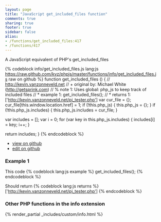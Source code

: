 ```yaml
---
layout: page
title: "JavaScript get_included_files function"
comments: true
sharing: true
footer: true
sidebar: false
alias:
- /functions/get_included_files:417
- /functions/417
---
```

<!-- Generated by Rakefile:build -->
A JavaScript equivalent of PHP's get_included_files

{% codeblock info/get_included_files.js lang:js https://raw.github.com/kvz/phpjs/master/functions/info/get_included_files.js raw on github %}
function get_included_files () {
  // http://kevin.vanzonneveld.net
  // +   original by: Michael White (http://getsprink.com)
  // %        note 1: Uses global: php_js to keep track of included files
  // *     example 1: get_included_files();
  // *     returns 1: ['http://kevin.vanzonneveld.net/pj_tester.php']
  var cur_file = {};
  cur_file[this.window.location.href] = 1;
  if (!this.php_js) {
    this.php_js = {};
  }
  if (!this.php_js.includes) {
    this.php_js.includes = cur_file;
  }

  var includes = [];
  var i = 0;
  for (var key in this.php_js.includes) {
    includes[i] = key;
    i++;
  }

  return includes;
}
{% endcodeblock %}

 - [view on github](https://github.com/kvz/phpjs/blob/master/functions/info/get_included_files.js)
 - [edit on github](https://github.com/kvz/phpjs/edit/master/functions/info/get_included_files.js)

### Example 1
This code
{% codeblock lang:js example %}
get_included_files();
{% endcodeblock %}

Should return
{% codeblock lang:js returns %}
['http://kevin.vanzonneveld.net/pj_tester.php']
{% endcodeblock %}


### Other PHP functions in the info extension
{% render_partial _includes/custom/info.html %}
